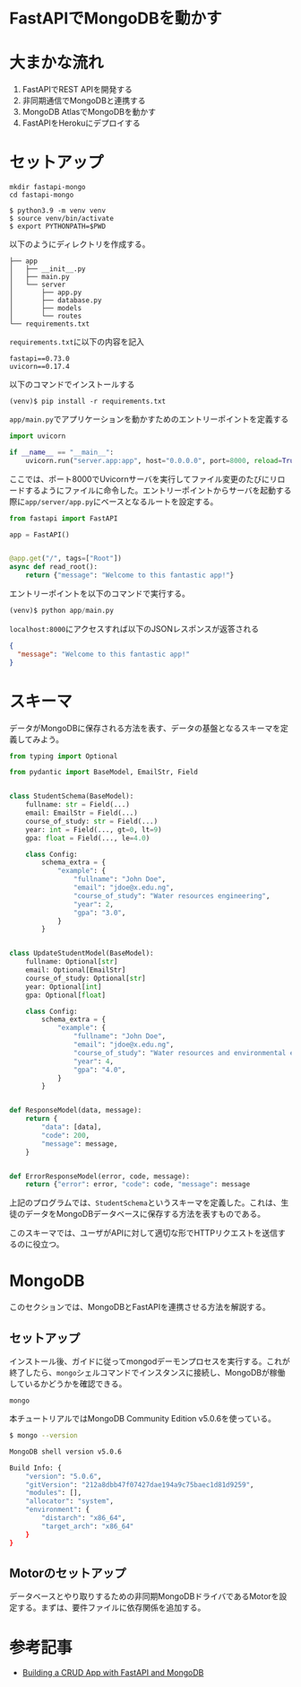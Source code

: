 # FastAPIでMongoDBを動かす

# 大まかな流れ

1. FastAPIでREST APIを開発する
2. 非同期通信でMongoDBと連携する
3. MongoDB AtlasでMongoDBを動かす
4. FastAPIをHerokuにデプロイする

# セットアップ

```
mkdir fastapi-mongo
cd fastapi-mongo 
```

```
$ python3.9 -m venv venv
$ source venv/bin/activate
$ export PYTHONPATH=$PWD
```

以下のようにディレクトリを作成する。

```
├── app
│   ├── __init__.py
│   ├── main.py
│   └── server
│       ├── app.py
│       ├── database.py
│       ├── models
│       └── routes
└── requirements.txt
```

`requirements.txt`に以下の内容を記入

```
fastapi==0.73.0
uvicorn==0.17.4
```

以下のコマンドでインストールする

```
(venv)$ pip install -r requirements.txt
```

`app/main.py`でアプリケーションを動かすためのエントリーポイントを定義する

```py
import uvicorn

if __name__ == "__main__":
    uvicorn.run("server.app:app", host="0.0.0.0", port=8000, reload=True)
```

ここでは、ポート8000でUvicornサーバを実行してファイル変更のたびにリロードするようにファイルに命令した。エントリーポイントからサーバを起動する際に`app/server/app.py`にベースとなるルートを設定する。

```py
from fastapi import FastAPI

app = FastAPI()


@app.get("/", tags=["Root"])
async def read_root():
    return {"message": "Welcome to this fantastic app!"}
```

エントリーポイントを以下のコマンドで実行する。

```py
(venv)$ python app/main.py
```

`localhost:8000`にアクセスすれば以下のJSONレスポンスが返答される

```json
{
  "message": "Welcome to this fantastic app!"
}
```

# スキーマ

データがMongoDBに保存される方法を表す、データの基盤となるスキーマを定義してみよう。

```py
from typing import Optional

from pydantic import BaseModel, EmailStr, Field


class StudentSchema(BaseModel):
    fullname: str = Field(...)
    email: EmailStr = Field(...)
    course_of_study: str = Field(...)
    year: int = Field(..., gt=0, lt=9)
    gpa: float = Field(..., le=4.0)

    class Config:
        schema_extra = {
            "example": {
                "fullname": "John Doe",
                "email": "jdoe@x.edu.ng",
                "course_of_study": "Water resources engineering",
                "year": 2,
                "gpa": "3.0",
            }
        }


class UpdateStudentModel(BaseModel):
    fullname: Optional[str]
    email: Optional[EmailStr]
    course_of_study: Optional[str]
    year: Optional[int]
    gpa: Optional[float]

    class Config:
        schema_extra = {
            "example": {
                "fullname": "John Doe",
                "email": "jdoe@x.edu.ng",
                "course_of_study": "Water resources and environmental engineering",
                "year": 4,
                "gpa": "4.0",
            }
        }


def ResponseModel(data, message):
    return {
        "data": [data],
        "code": 200,
        "message": message,
    }


def ErrorResponseModel(error, code, message):
    return {"error": error, "code": code, "message": message
```

上記のプログラムでは、`StudentSchema`というスキーマを定義した。これは、生徒のデータをMongoDBデータベースに保存する方法を表すものである。

このスキーマでは、ユーザがAPIに対して適切な形でHTTPリクエストを送信するのに役立つ。

# MongoDB

このセクションでは、MongoDBとFastAPIを連携させる方法を解説する。

## セットアップ

インストール後、ガイドに従ってmongodデーモンプロセスを実行する。これが終了したら、`mongo`シェルコマンドでインスタンスに接続し、MongoDBが稼働しているかどうかを確認できる。

```
mongo
```

本チュートリアルではMongoDB Community Edition v5.0.6を使っている。

```bash
$ mongo --version

MongoDB shell version v5.0.6

Build Info: {
    "version": "5.0.6",
    "gitVersion": "212a8dbb47f07427dae194a9c75baec1d81d9259",
    "modules": [],
    "allocator": "system",
    "environment": {
        "distarch": "x86_64",
        "target_arch": "x86_64"
    }
}
```

## Motorのセットアップ

データベースとやり取りするための非同期MongoDBドライバであるMotorを設定する。まずは、要件ファイルに依存関係を追加する。

# 参考記事

* [Building a CRUD App with FastAPI and MongoDB](https://testdriven.io/blog/fastapi-mongo/)